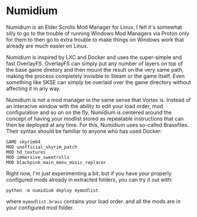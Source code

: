# Numidium

Numidium is an Elder Scrolls Mod Manager for Linux. I felt it's somewhat silly to go to the trouble of running Windows Mod Managers via Proton only for them to then go to extra trouble to make things on Windows work that already are much easier on Linux.

Numidium is inspired by LXC and Docker and uses the super-simple and fast OverlayFS. OverlayFS can simply put any number of layers on top of the base game diretory and then mount the result on the very same path, making the process completely invisible to Steam or the game itself. Even something like SKSE can simply be overlaid over the game directory without affecting it in any way.

Numidium is not a mod manager in the same sense that Vortex is. Instead of an interacive window with the ability to edit your load order, mod configuration and so on on the fly, Numidium is centered around the concept of having your modlist stored as repeatable instructions that can then be deployed at any time. For this, Numidium uses so-called Brassfiles. Their syntax should be familiar to anyone who has used Docker:

```
GAME skyrim64
MOD unofficial_skyrim_patch
MOD hd_textures
MOD immersive_sweetrolls
MOD blackpink_main_menu_music_replacer
```

Right now, I'm just experimenting a bit, but if you have your properly configured mods already in extracted folders, you can try it out with:

`python -m numidium deploy mymodlist`

where `mymodlist.brass` contains your load order. and all the mods are in your configured mod folder.
